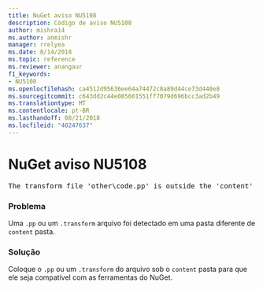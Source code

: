 ```yaml
---
title: NuGet aviso NU5108
description: Código de aviso NU5108
author: mishra14
ms.author: anmishr
manager: rrelyea
ms.date: 8/14/2018
ms.topic: reference
ms.reviewer: anangaur
f1_keywords:
- NU5108
ms.openlocfilehash: ca4512d95636ee64a74472c8a89d44ce73d440e8
ms.sourcegitcommit: c643dd2c44e085601551ff7079d696bcc3ad2b49
ms.translationtype: MT
ms.contentlocale: pt-BR
ms.lasthandoff: 08/21/2018
ms.locfileid: "40247637"
---
```

# <a name="nuget-warning-nu5108"></a>NuGet aviso NU5108
<pre>The transform file 'other\code.pp' is outside the 'content' folder and hence will not be transformed during installation of this package. Move it into the 'content' folder.</pre>

### <a name="issue"></a>Problema

Uma `.pp` ou um `.transform` arquivo foi detectado em uma pasta diferente de `content` pasta.


### <a name="solution"></a>Solução

Coloque o `.pp` ou um `.transform` do arquivo sob o `content` pasta para que ele seja compatível com as ferramentas do NuGet.


